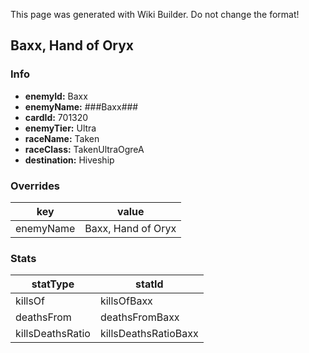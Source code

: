 <span class="wiki-builder">This page was generated with Wiki Builder. Do not change the format!</span>

## Baxx, Hand of Oryx
### Info
* **enemyId:** Baxx
* **enemyName:** ###Baxx###
* **cardId:** 701320
* **enemyTier:** Ultra
* **raceName:** Taken
* **raceClass:** TakenUltraOgreA
* **destination:** Hiveship

### Overrides
key | value
--- | -----
enemyName | Baxx, Hand of Oryx

### Stats
statType | statId
-------- | ------
killsOf | killsOfBaxx
deathsFrom | deathsFromBaxx
killsDeathsRatio | killsDeathsRatioBaxx

